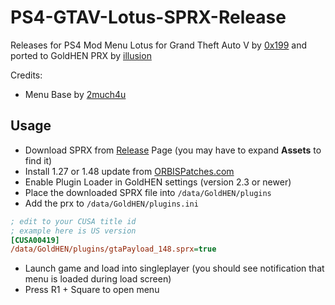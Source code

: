 # PS4-GTAV-Lotus-SPRX-Release

Releases for PS4 Mod Menu Lotus for Grand Theft Auto V by [0x199](https://github.com/0x199) and ported to GoldHEN PRX by [illusion](https://github.com/illusion0001)

Credits:
- Menu Base by [2much4u](https://github.com/2much4u)

## Usage

- Download SPRX from [Release](https://github.com/illusion0001/PS4-GTAV-Lotus-SPRX-Release/releases/latest) Page (you may have to expand **Assets** to find it)
- Install 1.27 or 1.48 update from [ORBISPatches.com](https://orbispatches.com/search?q=red%20dead%20redemption%202&p=1)
- Enable Plugin Loader in GoldHEN settings (version 2.3 or newer)
- Place the downloaded SPRX file into `/data/GoldHEN/plugins`
- Add the prx to `/data/GoldHEN/plugins.ini`

```ini
; edit to your CUSA title id
; example here is US version
[CUSA00419]
/data/GoldHEN/plugins/gtaPayload_148.sprx=true
```

- Launch game and load into singleplayer (you should see notification that menu is loaded during load screen)
- Press R1 + Square to open menu
